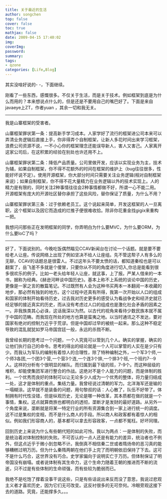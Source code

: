 ```yaml
---
title: 关于最近的生活
author: songchen
top: false
cover: false
toc: true
mathjax: false
date: 2009-04-15 17:40:02
img:
coverImg:
password:
summary:
tags:
- qzone
categories: [Life,Blog]
---
```


其实没啥好说的- -，下面继续。

刚看了一些东西，感慨很多。不仅关于生活，而是关于技术。例如框架到底是为什么而用的？本来想说点什么的，但是还是不要用自己的嘴巴好了。下面是来自javaeye上ZT，作者yuan ，其余一切和我无关。


---

我是山寨框架的受害者。

山寨框架罪状第一条：提高新手学习成本。人家学好了流行的框架进公司本来可以弄清业务逻辑后直接上手，你非得弄个自制框架，让新人多花时间出来学习框架，浪费公司资源不说，一不小心你的框架理念还能误导新人，害人又害己。人家离开这家公司后，在这积累的经验在别处也许还用不上。

 山寨框架罪状第二条：降低产品质量。公司里做开发，应该以实现业务为主，技术为辅，如果自制框架，你不得不花额外的时间在框架的维护上（bug往往很多，性能好坏说不定）。使用开源框架，你大部分时间只需要关注业务逻辑(相对自制框架来说)；如果自制框架，你不得不花大量精力在业务逻辑以外的技术实现上。人的精力是有限的，同时关注2种事情往往会2种事情都做不好，所谓一心不能二用。开源框架有庞大的开源社区替你承担了这些风险，替你保证了质量，为什么不用？

 山寨框架罪状第三条：过于依赖老员工。这个说起来简单，开发这框架的人一旦离职，这个框架以及因它而造成的烂推子便很难收拾。除非你花重金找gigix来重构一把。

我想问问那些正在发明框架的同学，你弄明白为什么要MVC，为什么要ORM，为什么要IoC了吗？

---


好了，下面说别的。今晚吃饭偶然瞄见CCAV新闻台在讨论一个话题。就是要不要给老人让座。传说网络上出现了例如坚决不给人让座组。先不管这帮子人有多么的无聊，CCAV的话题总是很雷人。不过这年头不要太愤的话，都知道秦桧也是可以翻案了，岳飞差不多就是个傻冒，只要你从不同的角度进行切入,你总是能看到很多很欢乐的例子。比如一老头给年轻人让座，就这事，上了报。严某人借来的一本书，据称为经典。《赫逊河畔谈中国历史》。基本上称不上系统的谈论中国的历史，更像是一家之言的散篇笔记。不过既然有人会为这种书买两本一本翻阅一本收藏的地步，那必然有独到的地方。这个过程中还真有所得，我第一次开始以人口的组成和国家的体制开始看待历史，过去我对历史更多的感受认为看战争史和经济史就已经足够的接近真实的历史，而从没有考虑过人口的组成也是激化社会矛盾的因素之一。非我族类其心必诛，这话我深以为然。以古代的视角来看待少数民族本就不属于中国的范畴。而我现在所处的地方也算是蛮夷之地。以当时通讯之不发达，要对国家有绝对的控制力近乎于荒谬。但是中国却过早的被统一起来。那么这种不稳定导致的混乱就犹如罗马帝国宫廷一般，永远的杀戮不断。

我曾经长期的思考过一个问题，一个人究竟可以管到几个人。确实的掌握，确实的让他们执行自己的命令。思考的得出的结论就是一个人可以掌管的人实在是少只有少。而我认为军队的编制有着惊人的合理性，除了特种编制之外，一个军3个师,一个师3各团,一个团3个营,一个营3个连,一个连3个排,一个排3个班,一个班约7--9人。这样的分析有个很明显的梯队。而归属到最下级的班，7-9个。而这种层级的堆积，却能使集团军进行整合的作战。这绝对不是个人能力的问题，而是体制的胜利。一个优秀而良好的体制可以让无论多少人成为一个优秀的整体，将力量归结成一处，这才是体制的重点。集结力量。我曾经说过清朝的军力。北洋海军还是输的一塌糊涂。这早就不是装备的问题，用句黎叔的话：人心散了，队伍不好带了。体制拥有时代性没错，但是纵观历史，无论是哪一种改革，其本质都在做的就是一个事情，集权。这点就算商旅也都明白的透彻，垄断才是发财的最好道路。从另外一个角度来说，垄断就是将某一特定行业的所有资源集合到一家上进行统一的调度。这不过是集权的变相，而不是什么商人的手段。所以商人和政客都有着惊人的相似。例如我们形容商人的，基本都可以拿去形容政客，一点都不冤枉。好坏同理。

回到历史上来说为什么有些朝代短的如此可怜。我以为两点：一是体制的失败，而是统治着对体制控制的失败。不可否认的一点人还是有能力的差异，统治者也不例外，但这点近乎于微小到忽略不计。我倒真不相信秦二世或者隋炀帝的恶习真的能够糟糕过明万历。但为什么秦隋两朝在他们手上完了而明朝依旧保持了下去。这可不是什么巧合，这世界没有巧合。史学家偏向于说明实亡于万历。但体制保证了明帝国没有崩塌。或者说体制有其生命力，这个生命力随着王朝的推进而不断的流逝，只不过是有些体制的生命顽强，而有些较为脆弱而已。

我绝不是吃饱了撑着没事干说这些，只是有些话说出来反而没了意思，我说过悲观主义者才喜欢历史，因为它们无可改变。这反衬很多的无可奈何。冷眼旁观这接下去的道路。究竟，还能撑多久。。。